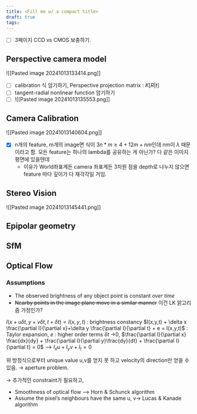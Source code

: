 ```yaml
---
title: <Fill me w/ a compact title>
draft: true
tags:
---
```

- [ ]   3페이지 CCD vs CMOS 보충하기.


## Perspective camera model
![[Pasted image 20241013133414.png]]
- [ ] calibration 식 암기하기, Perspective projection matrix : $K[R|t]$ 
- [ ] tangent-radial nonlinear function 암기하기
- [ ] ![[Pasted image 20241013135553.png]]

## Camera Calibration
![[Pasted image 20241013140604.png]]
- [x] n개의 feature, m개의 image면 식이 $3n*m ≥ 4+12m+nm$인데 nm이 $\lambda$ 때문이라고 함. 모든 feature는 하나의 lambda를 공유하는 게 아닌가? 다 같은 이미지평면에 있을텐데 
	- 이유가 World좌표계든 camera 좌표계든 3차원 점을 depth로 나누지 않으면 feature 마다 깊이가 다 재각각일 거임.

## Stereo Vision
![[Pasted image 20241013145441.png]]

## Epipolar geometry

## SfM

## Optical Flow
### Assumptions
- The observed brightness of any object point is constant *over time*
- ~~Nearby points in the image plane move in a similar manner~~ 이건 LK 앍고리즘 가정인가?

$I(x+u\delta t, y+v\delta t, t+\delta t) = I(x,y,t)$ : brightness constancy
$I(x,y,t) + \delta x \frac{\partial I}{\partial x}+\delta y \frac{\partial I}{\partial t} + e = I(x,y,t)$ : Taylor expansion, $e$ : higher order terms
$\delta t$ ->0, $\frac{\partial I}{\partial x} \frac{dx}{dy} + \frac{\partial I}{\partial y}\frac{dy}{dt} + \frac{\partial I}{\partial t} = 0$
–> $I_x u + I_y v + I_t = 0$

위 방정식으로부터 unique value u,v를 얻지 못 하고 velocity의 direction만 얻을 수 있음. → aperture problem.

→ 추가적인 constraint가 필요하고, 
- Smoothness of optical flow –> Horn & Schunck algorithm
- Assume the pixel’s neighbours have the same u, v→ Lucas & Kanade algorithm